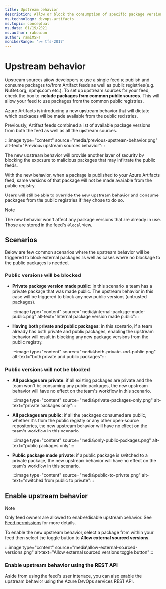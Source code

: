 ```yaml
---
title: Upstream behavior
description: Allow or block the consumption of specific package versions from public registries.
ms.technology: devops-artifacts
ms.topic: conceptual
ms.date: 01/19/2021
ms.author: rabououn
author: ramiMSFT
monikerRange: '>= tfs-2017'
---
```


# Upstream behavior

Upstream sources allow developers to use a single feed to publish and consume packages to/from Artifact feeds as well as public registries(e.g. NuGet.org, npmjs.com etc.). To set up upstream sources for your feed, check the box to **include packages from common public sources**. This will allow your feed to use packages from the common public registries.

Azure Artifacts is introducing a new upstream behavior that will dictate which packages will be made available from the public registries.

Previously, Artifact feeds combined a list of available package versions from both the feed as well as all the upstream sources.

:::image type="content" source="media/previous-upstream-behavior.png" alt-text="Previous upstream sources behavior":::

The new upstream behavior will provide another layer of security by blocking the exposure to malicious packages that may infiltrate the public feeds.

With the new behavior, when a package is published to your Azure Artifacts feed, same versions of that package will not be made available from the public registry.

Users will still be able to override the new upstream behavior and consume packages from the public registries if they chose to do so.

> [!NOTE]
> The new behavior won't affect any package versions that are already in use. Those are stored in the feed's `@local` view.

## Scenarios

Below are few common scenarios where the upstream behavior will be triggered to block external packages as well as cases where no blockage to the public packages is needed.

### Public versions will be blocked

- **Private package version made public**: in this scenario, a team has a private package that was made public. The upstream behavior in this case will be triggered to block any new public versions (untrusted packages). 

    :::image type="content" source="media\internal-package-made-public.png" alt-text="Internal package version made public":::

- **Having both private and public packages**: in this scenario, if a team already has both private and public packages, enabling the upstream behavior will result in blocking any new package versions from the public registry.

    :::image type="content" source="media\both-private-and-public.png" alt-text="both private and public packages":::

### Public versions will not be blocked

- **All packages are private**: if all existing packages are private and the team won't be consuming any public packages, the new upstream behavior will have no effect on the team's workflow in this scenario.
    
    :::image type="content" source="media\private-packages-only.png" alt-text="private packages only":::

- **All packages are public**: if all the packages consumed are public, whether it's from the public registry or any other open-source repositories, the new upstream behavior will have no effect on the team's workflow in this scenario.

    :::image type="content" source="media\only-public-packages.png" alt-text="public packages only":::

- **Public package made private**: if a public package is switched to a private package, the new upstream behavior will have no effect on the team's workflow in this scenario.

    :::image type="content" source="media\public-to-private.png" alt-text="switched from public to private":::

## Enable upstream behavior

> [!NOTE]
> Only feed owners are allowed to enable/disable upstream behavior. See [Feed permissions](../feeds/feed-permissions.md) for more details.

To enable the new upstream behavior, select a package from within your feed then select the toggle button to **Allow external sourced versions**.

:::image type="content" source="media\allow-external-sourced-versions.png" alt-text="Allow external sourced versions toggle button":::

<!-- This feature is not ready yet.
Users can view and filter packages by **Sourced versions**.

- **External**: open-source package versions only.
- **Internal**: private package versions only.
- **Mixed**: both internal and external package versions.
-->

### Enable upstream behavior using the REST API

Aside from using the feed's user interface, you can also enable the upstream behavior using the Azure DevOps services REST API.

<!-- API reference link >